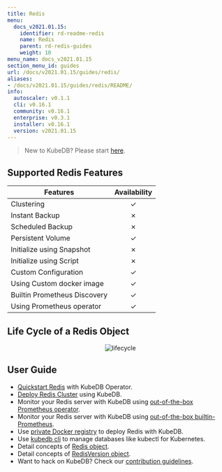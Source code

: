 ```yaml
---
title: Redis
menu:
  docs_v2021.01.15:
    identifier: rd-readme-redis
    name: Redis
    parent: rd-redis-guides
    weight: 10
menu_name: docs_v2021.01.15
section_menu_id: guides
url: /docs/v2021.01.15/guides/redis/
aliases:
- /docs/v2021.01.15/guides/redis/README/
info:
  autoscaler: v0.1.1
  cli: v0.16.1
  community: v0.16.1
  enterprise: v0.3.1
  installer: v0.16.1
  version: v2021.01.15
---
```


> New to KubeDB? Please start [here](/docs/v2021.01.15/README).

## Supported Redis Features

| Features                     | Availability |
| ---------------------------- | :----------: |
| Clustering                   |   &#10003;   |
| Instant Backup               |   &#10007;   |
| Scheduled Backup             |   &#10007;   |
| Persistent Volume            |   &#10003;   |
| Initialize using Snapshot    |   &#10007;   |
| Initialize using Script      |   &#10007;   |
| Custom Configuration         |   &#10003;   |
| Using Custom docker image    |   &#10003;   |
| Builtin Prometheus Discovery |   &#10003;   |
| Using Prometheus operator    |   &#10003;   |

## Life Cycle of a Redis Object

<p align="center">
  <img alt="lifecycle"  src="/docs/v2021.01.15/images/redis/redis-lifecycle.svg">
</p>

## User Guide

- [Quickstart Redis](/docs/v2021.01.15/guides/redis/quickstart/quickstart) with KubeDB Operator.
- [Deploy Redis Cluster](/docs/v2021.01.15/guides/redis/clustering/redis-cluster) using KubeDB.
- Monitor your Redis server with KubeDB using [out-of-the-box Prometheus operator](/docs/v2021.01.15/guides/redis/monitoring/using-prometheus-operator).
- Monitor your Redis server with KubeDB using [out-of-the-box builtin-Prometheus](/docs/v2021.01.15/guides/redis/monitoring/using-builtin-prometheus).
- Use [private Docker registry](/docs/v2021.01.15/guides/redis/private-registry/using-private-registry) to deploy Redis with KubeDB.
- Use [kubedb cli](/docs/v2021.01.15/guides/redis/cli/cli) to manage databases like kubectl for Kubernetes.
- Detail concepts of [Redis object](/docs/v2021.01.15/guides/redis/concepts/redis).
- Detail concepts of [RedisVersion object](/docs/v2021.01.15/guides/redis/concepts/catalog).
- Want to hack on KubeDB? Check our [contribution guidelines](/docs/v2021.01.15/CONTRIBUTING).
